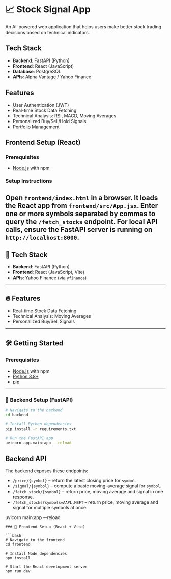 # 📈 Stock Signal App

An AI-powered web application that helps users make better stock trading decisions based on technical indicators.

## Tech Stack
- **Backend**: FastAPI (Python)
- **Frontend**: React (JavaScript)
- **Database**: PostgreSQL
- **APIs**: Alpha Vantage / Yahoo Finance

## Features
- User Authentication (JWT)
- Real-time Stock Data Fetching
- Technical Analysis: RSI, MACD, Moving Averages
- Personalized Buy/Sell/Hold Signals
- Portfolio Management

## Frontend Setup (React)

### Prerequisites
- [Node.js](https://nodejs.org/) with npm

### Setup Instructions
Open `frontend/index.html` in a browser. It loads the React app from `frontend/src/App.jsx`. Enter one or more symbols separated by commas to query the `/fetch_stocks` endpoint. For local API calls, ensure the FastAPI server is running on `http://localhost:8000`.
---

## 🚀 Tech Stack
- **Backend**: FastAPI (Python)
- **Frontend**: React (JavaScript, Vite)
- **APIs**: Yahoo Finance (via `yfinance`)

---

## 🔥 Features
- Real-time Stock Data Fetching
- Technical Analysis: Moving Averages
- Personalized Buy/Sell Signals

---

## 🛠️ Getting Started

### Prerequisites
- [Node.js](https://nodejs.org/) with npm
- [Python 3.8+](https://www.python.org/)
- [pip](https://pip.pypa.io/en/stable/)

---

### 🚧 Backend Setup (FastAPI)

```bash
# Navigate to the backend
cd backend

# Install Python dependencies
pip install -r requirements.txt

# Run the FastAPI app
uvicorn app.main:app --reload
```

## Backend API
The backend exposes these endpoints:

- `/price/{symbol}` – return the latest closing price for `symbol`.
- `/signal/{symbol}` – compute a basic moving-average signal for `symbol`.
- `/fetch_stock/{symbol}` – return price, moving average and signal in one response.
- `/fetch_stocks?symbols=AAPL,MSFT` – return price, moving average and signal for multiple symbols at once.

uvicorn main:app --reload
```
### 🎨 Frontend Setup (React + Vite)

```bash
# Navigate to the frontend
cd frontend

# Install Node dependencies
npm install

# Start the React development server
npm run dev
```
